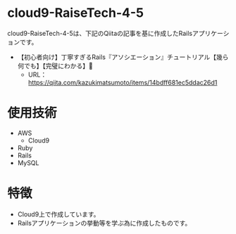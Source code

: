 # cloud9-RaiseTech-4-5
cloud9-RaiseTech-4-5は、下記のQiitaの記事を基に作成したRailsアプリケーションです。
- 【初心者向け】丁寧すぎるRails『アソシエーション』チュートリアル【幾ら何でも】【完璧にわかる】🎸
  - URL：https://qiita.com/kazukimatsumoto/items/14bdff681ec5ddac26d1  
# 使用技術
- AWS
  - Cloud9
- Ruby
- Rails
- MySQL  
# 特徴
- Cloud9上で作成しています。
- Railsアプリケーションの挙動等を学ぶ為に作成したものです。
